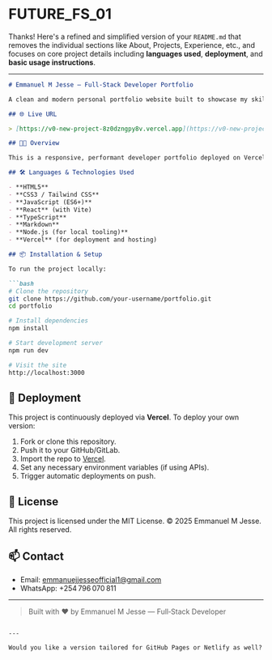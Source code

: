 # FUTURE_FS_01

Thanks! Here's a refined and simplified version of your `README.md` that removes the individual sections like About, Projects, Experience, etc., and focuses on core project details including **languages used**, **deployment**, and **basic usage instructions**.

---

````markdown
# Emmanuel M Jesse – Full‑Stack Developer Portfolio

A clean and modern personal portfolio website built to showcase my skills, projects, education, and work experience as a full-stack developer based in Nairobi, Kenya.

## 🌐 Live URL

> [https://v0-new-project-8z0dzngpy8v.vercel.app](https://v0-new-project-8z0dzngpy8v.vercel.app)

## 🧑‍💻 Overview

This is a responsive, performant developer portfolio deployed on Vercel. It is structured for scalability and easy customization. Visitors can view key information about my development stack, recent projects, certifications, and professional journey.

## 🛠 Languages & Technologies Used

- **HTML5**
- **CSS3 / Tailwind CSS**
- **JavaScript (ES6+)**
- **React** (with Vite)
- **TypeScript**
- **Markdown**
- **Node.js (for local tooling)**
- **Vercel** (for deployment and hosting)

## 📦 Installation & Setup

To run the project locally:

```bash
# Clone the repository
git clone https://github.com/your-username/portfolio.git
cd portfolio

# Install dependencies
npm install

# Start development server
npm run dev

# Visit the site
http://localhost:3000
````

## 🚀 Deployment

This project is continuously deployed via **Vercel**. To deploy your own version:

1. Fork or clone this repository.
2. Push it to your GitHub/GitLab.
3. Import the repo to [Vercel](https://vercel.com/import).
4. Set any necessary environment variables (if using APIs).
5. Trigger automatic deployments on push.

## 🧾 License

This project is licensed under the MIT License.
© 2025 Emmanuel M Jesse. All rights reserved.

## 📫 Contact

* Email: [emmanuejjesseofficial1@gmail.com](mailto:emmanuejjesseofficial1@gmail.com)
* WhatsApp: +254 796 070 811

---

> Built with ❤️ by Emmanuel M Jesse — Full‑Stack Developer

```

---

Would you like a version tailored for GitHub Pages or Netlify as well?
```

